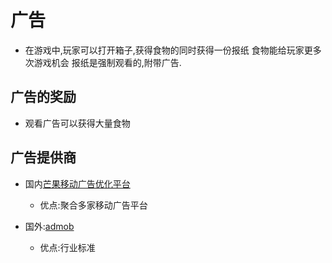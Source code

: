 # 广告
- 在游戏中,玩家可以打开箱子,获得食物的同时获得一份报纸 食物能给玩家更多次游戏机会 报纸是强制观看的,附带广告.

## 广告的奖励
- 观看广告可以获得大量食物

## 广告提供商
- 国内[芒果移动广告优化平台](http://www.adsmogo.com/Network)
  - 优点:聚合多家移动广告平台

- 国外:[admob](http://www.google.cn/admob/)
  - 优点:行业标准
